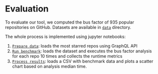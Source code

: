 # Evaluation

To evaluate our tool, we computed the bus factor of 935 popular repositories on GitHub.
Datasets are available in [`data`](./data) directory.

The whole process is implemented using jupyter notebooks:
1. [`Prepare data`](Prepare%20data.ipynb): loads the most starred repos using GraphQL API
2. [`Run benchmark`](Run%20benchmark.ipynb): loads the dataset and executes the bus factor analysis for each repo 10 times and collects the runtime metrics
3. [`Process results`](Prepare%20data.ipynb): loads a CSV with benchmark data and plots a scatter chart based on analysis median time.
